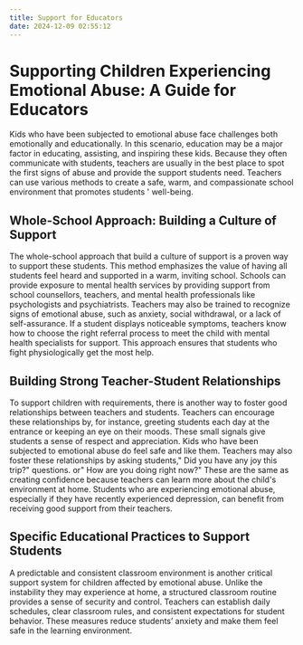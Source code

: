 ```yaml
---
title: Support for Educators
date: 2024-12-09 02:55:12
---
```

# Supporting Children Experiencing Emotional Abuse: A Guide for Educators
Kids who have been subjected to emotional abuse face challenges both emotionally and educationally. In this scenario, education may be a major factor in educating, assisting, and inspiring these kids. Because they often communicate with students, teachers are usually in the best place to spot the first signs of abuse and provide the support students need. Teachers can use various methods to create a safe, warm, and compassionate school environment that promotes students ' well-being.

## Whole-School Approach: Building a Culture of Support
The whole-school approach that build a culture of support is a proven way to support these students. This method emphasizes the value of having all students feel heard and supported in a warm, inviting school. Schools can provide exposure to mental health services by providing support from school counsellors, teachers, and mental health professionals like psychologists and psychiatrists. Teachers may also be trained to recognize signs of emotional abuse, such as anxiety, social withdrawal, or a lack of self-assurance. If a student displays noticeable symptoms, teachers know how to choose the right referral process to meet the child with mental health specialists for support. This approach ensures that students who fight physiologically get the most help.

## Building Strong Teacher-Student Relationships
To support children with requirements, there is another way to foster good relationships between teachers and students. Teachers can encourage these relationships by, for instance, greeting students each day at the entrance or keeping an eye on their moods. These small signals give students a sense of respect and appreciation. Kids who have been subjected to emotional abuse do feel safe and like them. Teachers may also foster these relationships by asking students," Did you have any joy this trip?" questions. or" How are you doing right now?" These are the same as creating confidence because teachers can learn more about the child's environment at home. Students who are experiencing emotional abuse, especially if they have recently experienced depression, can benefit from receiving good support from their teachers.

## Specific Educational Practices to Support Students
A predictable and consistent classroom environment is another critical support system for children affected by emotional abuse. Unlike the instability they may experience at home, a structured classroom routine provides a sense of security and control. Teachers can establish daily schedules, clear classroom rules, and consistent expectations for student behavior. These measures reduce students’ anxiety and make them feel safe in the learning environment.
